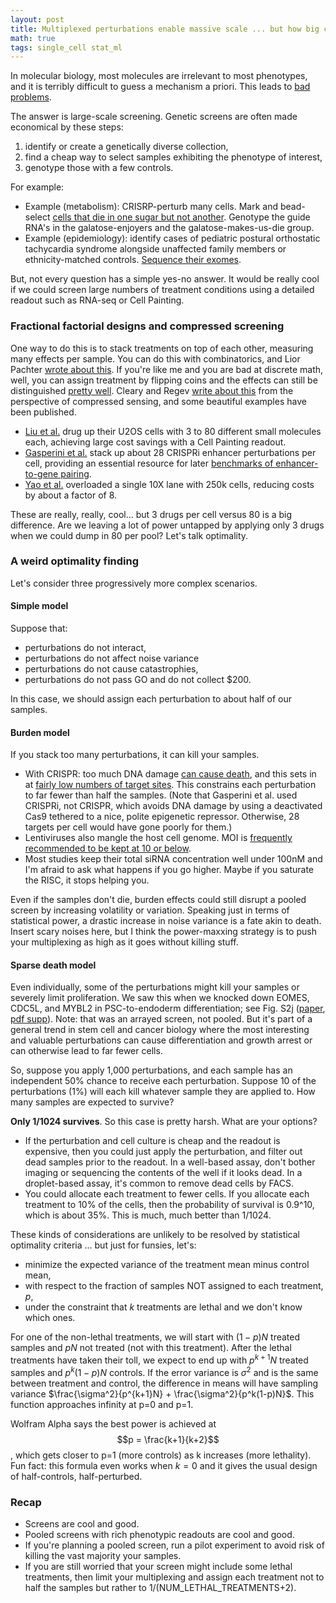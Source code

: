 ```yaml
---
layout: post
title: Multiplexed perturbations enable massive scale ... but how big can we go?
math: true
tags: single_cell stat_ml
---
```


In molecular biology, most molecules are irrelevant to most phenotypes, and it is terribly difficult to guess a mechanism a priori. This leads to [bad problems](https://slatestarcodex.com/2019/05/07/5-httlpr-a-pointed-review/). 

The answer is large-scale screening. Genetic screens are often made economical by these steps: 

1. identify or create a genetically diverse collection, 
2. find a cheap way to select samples exhibiting the phenotype of interest,
3. genotype those with a few controls.

For example:

- Example (metabolism): CRISRP-perturb many cells. Mark and bead-select [cells that die in one sugar but not another](https://pmc.ncbi.nlm.nih.gov/articles/PMC5474757/). Genotype the guide RNA's in the galatose-enjoyers and the galatose-makes-us-die group.
- Example (epidemiology): identify cases of pediatric postural orthostatic tachycardia syndrome alongside unaffected family members or ethnicity-matched controls. [Sequence their exomes](https://link.springer.com/article/10.1007/s10286-025-01110-2). 

But, not every question has a simple yes-no answer. It would be really cool if we could screen large numbers of treatment conditions using a detailed readout such as RNA-seq or Cell Painting. 

### Fractional factorial designs and compressed screening

One way to do this is to stack treatments on top of each other, measuring many effects per sample. You can do this with combinatorics, and Lior Pachter [wrote about this](https://liorpachter.wordpress.com/tag/partially-balanced-incomplete-block-design/). If you're like me and you are bad at discrete math, well, you can assign treatment by flipping coins and the effects can still be distinguished [pretty well](https://math.stackexchange.com/questions/995623/why-are-randomly-drawn-vectors-nearly-perpendicular-in-high-dimensions). Cleary and Regev [write about this](https://arxiv.org/abs/2012.12961) from the perspective of compressed sensing, and some beautiful examples have been published.

- [Liu et al.](https://www.nature.com/articles/s41587-024-02403-z) drug up their U2OS cells with 3 to 80 different small molecules each, achieving large cost savings with a Cell Painting readout.
- [Gasperini et al.](https://pubmed.ncbi.nlm.nih.gov/30612741/) stack up about 28 CRISPRi enhancer perturbations per cell, providing an essential resource for later [benchmarks of enhancer-to-gene pairing](https://pmc.ncbi.nlm.nih.gov/articles/PMC10680627/).
- [Yao et al.](https://www.nature.com/articles/s41587-023-01964-9) overloaded a single 10X lane with 250k cells, reducing costs by about a factor of 8. 

These are really, really, cool... but 3 drugs per cell versus 80 is a big difference. Are we leaving a lot of power untapped by applying only 3 drugs when we could dump in 80 per pool? Let's talk optimality.

### A weird optimality finding

Let's consider three progressively more complex scenarios. 

#### Simple model

Suppose that: 

- perturbations do not interact, 
- perturbations do not affect noise variance
- perturbations do not cause catastrophies, 
- perturbations do not pass GO and do not collect $200. 

In this case, we should assign each perturbation to about half of our samples. 

#### Burden model 

If you stack too many perturbations, it can kill your samples. 

- With CRISPR: too much DNA damage [can cause death](https://pmc.ncbi.nlm.nih.gov/articles/PMC2626635/), and this sets in at [fairly low numbers of target sites](https://pmc.ncbi.nlm.nih.gov/articles/PMC10103988/). This constrains each perturbation to far fewer than half the samples. (Note that Gasperini et al. used CRISPRi, not CRISPR, which avoids DNA damage by using a deactivated Cas9 tethered to a nice, polite epigenetic repressor. Otherwise, 28 targets per cell would have gone poorly for them.)
- Lentiviruses also mangle the host cell genome. MOI is [frequently recommended to be kept at 10 or below](https://cdn.origene.com/assets/documents/lentiviral/recommended_lentivirus_moi_for_common_cell_lines.pdf).
- Most studies keep their total siRNA concentration well under 100nM and I'm afraid to ask what happens if you go higher. Maybe if you saturate the RISC, it stops helping you.

Even if the samples don't die, burden effects could still disrupt a pooled screen by increasing volatility or variation. Speaking just in terms of statistical power, a drastic increase in noise variance is a fate akin to death. Insert scary noises here, but I think the power-maxxing strategy is to push your multiplexing as high as it goes without killing stuff.

#### Sparse death model

Even individually, some of the perturbations might kill your samples or severely limit proliferation. We saw this when we knocked down EOMES, CDC5L, and MYBL2 in PSC-to-endoderm differentiation; see Fig. S2j ([paper](https://www.cell.com/cell-reports/fulltext/S2211-1247(19)30406-1), [pdf supp](https://www.cell.com/cms/10.1016/j.celrep.2019.03.076/attachment/bdc62ae0-3dde-46aa-a6f6-1f3b6e3abe4b/mmc1.pdf)). Note: that was an arrayed screen, not pooled. But it's part of a general trend in stem cell and cancer biology where the most interesting and valuable perturbations can cause differentiation and growth arrest or can otherwise lead to far fewer cells.

So, suppose you apply 1,000 perturbations, and each sample has an independent 50% chance to receive each perturbation. Suppose 10 of the perturbations (1%) will each kill whatever sample they are applied to. How many samples are expected to survive? 

**Only 1/1024 survives**. So this case is pretty harsh. What are your options?

- If the perturbation and cell culture is cheap and the readout is expensive, then you could just apply the perturbation, and filter out dead samples prior to the readout. In a well-based assay, don't bother imaging or sequencing the contents of the well if it looks dead. In a droplet-based assay, it's common to remove dead cells by FACS.
- You could allocate each treatment to fewer cells. If you allocate each treatment to 10% of the cells, then the probability of survival is 0.9^10, which is about 35%. This is much, much better than 1/1024. 

These kinds of considerations are unlikely to be resolved by statistical optimality criteria ... but just for funsies, let's:

- minimize the expected variance of the treatment mean minus control mean,
- with respect to the fraction of samples NOT assigned to each treatment, $p$,
- under the constraint that $k$ treatments are lethal and we don't know which ones.

For one of the non-lethal treatments, we will start with $(1-p)N$ treated samples and $pN$ not treated (not with this treatment). After the lethal treatments have taken their toll, we expect to end up with $p^{k+1}N$ treated samples and $p^k(1-p)N$ controls. If the error variance is $\sigma^2$ and is the same between treatment and control, the difference in means will have sampling variance $\frac{\sigma^2}{p^{k+1}N} + \frac{\sigma^2}{p^k(1-p)N}$. This function approaches infinity at p=0 and p=1. 

Wolfram Alpha says the best power is achieved at $$p = \frac{k+1}{k+2}$$, which gets closer to p=1 (more controls) as k increases (more lethality). Fun fact: this formula even works when $k=0$ and it gives the usual design of half-controls, half-perturbed.

### Recap

- Screens are cool and good.
- Pooled screens with rich phenotypic readouts are cool and good.
- If you're planning a pooled screen, run a pilot experiment to avoid risk of killing the vast majority your samples.
- If you are still worried that your screen might include some lethal treatments, then limit your multiplexing and assign each treatment not to half the samples but rather to 1/(NUM_LETHAL_TREATMENTS+2).